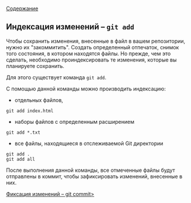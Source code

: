 [Содержание](./readme.md)

## Индексация изменений – `git add`

Чтобы сохранить изменения, внесенные в файл в вашем репозитории, нужно их "закоммитить". Создать определенный отпечаток, снимок того состояния, в котором находятся файлы. Но прежде, чем это сделать, необходимо проиндексировать те изменения, которые вы планируете сохранить.

Для этого существует команда `git add`.

С помощью данной команды можно производить индексацию:

+ отдельных файлов,

```
git add index.html
```

+ наборы файлов с определенным расширением

```
git add *.txt
```

+ все файлы, находящиеся в отслеживаемой Git директории

```bash-
git add .
git add all
```

После выполнения данной команды, все отмеченные файлы будут отправлены в коммит, чтобы зафиксировать изменений, внесенные в них.

[Фиксация изменений – git commit>](./commit.md)